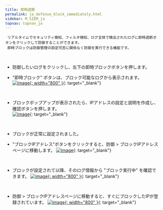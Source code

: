```yaml
---
title: 即時遮断
permalink: ja_defense_block_immediately.html
sidebar: M_SIEM_ja
topnav: topnav_ja
---
```


     リアルタイムでセキュリティ検知、フィルタ検知、ログ全体で検出されたログに即時遮断ボタンをクリックして防御することができます。
     即時ブロックは防御管理の設定可否に関係なく防御を実行できる機能です。

<br />

- 防御したいログをクリックし、左下の即時ブロックボタンを押します。

- "即時ブロック" ボタンは、ブロック可能なログから表示されます。   
[![image](/docs/images/Manual/siem/block_immedia/1.png){: width="800" }](/docs/images/Manual/siem/block_immedia/1.png){: target="_blank"}

<br />

- ブロックポップアップが表示されたら、IPアドレスの設定と説明を作成し、確認ボタンを押します。   
[![image](/docs/images/Manual/siem/block_immedia/2.png)](/docs/images/Manual/siem/block_immedia/2.png){: target="_blank"}

<br />

- ブロックが正常に設定されました。

- "ブロックIPアドレス"ボタンをクリックすると、防御 > ブロックIPアドレスページに移動します。
[![image](/docs/images/Manual/siem/block_immedia/3.png)](/docs/images/Manual/siem/block_immedia/3.png){: target="_blank"}

 <br />

- ブロックが設定されて以降、そのログ情報から "ブロック実行中" を確認できます。
[![image](/docs/images/Manual/siem/block_immedia/4.png){: width="800" }](/docs/images/Manual/siem/block_immedia/4.png){: target="_blank"}

<br />

- 防御 > ブロックIPアドレスページに移動すると、すぐにブロックしたIPが登録されています。
[![image](/docs/images/Manual/siem/block_immedia/5.png){: width="800" }](/docs/images/Manual/siem/block_immedia/5.png){: target="_blank"}